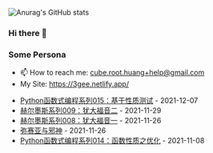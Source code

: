 ![Anurag's GitHub stats](https://github-readme-stats.vercel.app/api?username=threecifanggen&show_icons=true&theme=radical)




### Hi there 👋


### Some Persona

- 📫 How to reach me: cube.root.huang+help@gmail.com
- My Site: https://3gee.netlify.app/

<!--
**threecifanggen/threecifanggen** is a ✨ _special_ ✨ repository because its `README.md` (this file) appears on your GitHub profile.

Here are some ideas to get you started:

- 🔭 I’m currently working on ...
- 🌱 I’m currently learning ...
- 👯 I’m looking to collaborate on ...
- 🤔 I’m looking for help with ...
- 💬 Ask me about ...
- 📫 How to reach me: ...
- 😄 Pronouns: ...
- ⚡ Fun fact: ...
-->

<!-- START_SECTION:blog -->
* <a href='https://3gee.netlify.app/lambda-and-tau/2021/12/07/python_lambda%E4%B9%8B%E5%9F%BA%E4%BA%8E%E6%80%A7%E8%B4%A8%E6%B5%8B%E8%AF%95.html' target='_blank'>Python函数式编程系列015：基于性质测试</a> - 2021-12-07
* <a href='https://3gee.netlify.app/%E8%BF%87%E5%BA%A6%E8%A7%A3%E8%AF%BB/2021/11/29/%E8%B5%AB%E5%B0%94%E5%A2%A8%E6%96%AF%E7%B3%BB%E5%88%97%E4%B9%8B%E7%8A%B9%E5%A4%A7%E7%A6%8F%E9%9F%B32.html' target='_blank'>赫尔墨斯系列009：犹大福音二</a> - 2021-11-29
* <a href='https://3gee.netlify.app/%E8%BF%87%E5%BA%A6%E8%A7%A3%E8%AF%BB/2021/11/26/%E8%B5%AB%E5%B0%94%E5%A2%A8%E6%96%AF%E7%B3%BB%E5%88%97%E4%B9%8B%E7%8A%B9%E5%A4%A7%E7%A6%8F%E9%9F%B31.html' target='_blank'>赫尔墨斯系列008：犹大福音一</a> - 2021-11-26
* <a href='https://3gee.netlify.app/%E8%BF%87%E5%BA%A6%E8%A7%A3%E8%AF%BB/2021/11/26/%E5%BC%A5%E8%B5%9B%E4%BA%9A%E4%B8%8E%E9%82%AA%E7%A5%9E.html' target='_blank'>弥赛亚与邪神</a> - 2021-11-26
* <a href='https://3gee.netlify.app/lambda-and-tau/2021/11/08/python_lambda%E4%B9%8B%E5%87%BD%E6%95%B0%E6%80%A7%E8%B4%A8.html' target='_blank'>Python函数式编程系列014：函数性质之优化</a> - 2021-11-08
<!-- END_SECTION:blog -->
